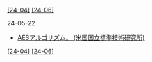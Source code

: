 [\[24-04\]](2404.md) [\[24-06\]](2406.md)

24-05-22
* [AESアルゴリズム。 (米国国立標準技術研究所)](https://doi.org/10.6028/NIST.FIPS.197-upd1)

[\[24-04\]](2404.md) [\[24-06\]](2406.md)
